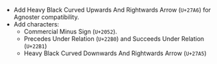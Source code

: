 * Add Heavy Black Curved Upwards And Rightwards Arrow (`U+27A6`) for Agnoster compatibility.
 * Add characters:
   - Commercial Minus Sign (`U+2052`).
   - Precedes Under Relation (`U+22B0`) and Succeeds Under Relation (`U+22B1`)
   - Heavy Black Curved Downwards And Rightwards Arrow (`U+27A5`)

